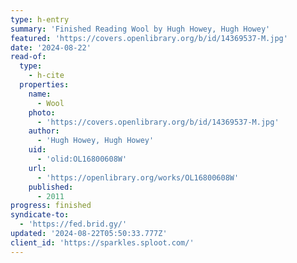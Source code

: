 ```yaml
---
type: h-entry
summary: 'Finished Reading Wool by Hugh Howey, Hugh Howey'
featured: 'https://covers.openlibrary.org/b/id/14369537-M.jpg'
date: '2024-08-22'
read-of:
  type:
    - h-cite
  properties:
    name:
      - Wool
    photo:
      - 'https://covers.openlibrary.org/b/id/14369537-M.jpg'
    author:
      - 'Hugh Howey, Hugh Howey'
    uid:
      - 'olid:OL16800608W'
    url:
      - 'https://openlibrary.org/works/OL16800608W'
    published:
      - 2011
progress: finished
syndicate-to:
  - 'https://fed.brid.gy/'
updated: '2024-08-22T05:50:33.777Z'
client_id: 'https://sparkles.sploot.com/'
---
```


